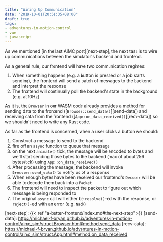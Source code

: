 ```yaml
---
title: "Wiring Up Communication"
date: "2019-10-01T20:51:35+08:00"
draft: true
tags:
- adventures-in-motion-control
- vue
- javascript
---
```


As we mentioned [in the last AiMC post][next-step], the next task is to wire up
communications between the simulator's backend and frontend.

As a general rule, our frontend will have two communication regimes:

1. When something happens (e.g. a button is pressed or a job starts sending),
   the frontend will send a batch of messages to the backend and interpret the
   response
2. The frontend will continually poll the backend's state in the background
   (e.g. at 10Hz) 

As it is, the `Browser` in our WASM code already provides a method for
sending data to the frontend ([`Browser::send_data()`][send-data]) and
receiving data from the frontend ([`App::on_data_received()`][recv-data]) so
we shouldn't need to write any Rust code.

As far as the frontend is concerned, when a user clicks a button we should:

1. Construct a message to send to the backend
2. fire off an `async` function to queue that message
3. on the next `animate()` tick, the message will be encoded to bytes and we'll
   start sending those bytes to the backend (max of about 256 bytes/tick) using 
   `App::on_data_received()`
4. After processing the message, the backend will invoke `Browser::send_data()`
   to notify us of a response
5. When enough bytes have been received our frontend's `Decoder` will be able to
   decode them back into a `Packet`
6. The frontend will need to inspect the packet to figure out which message is
   being responded to
7. The original `async` call will either be `resolve()`-ed with the
   response, or `reject()`-ed with an error (e.g. `Nack`)

[next-step]: {{< ref "a-better-frontend/index.md#the-next-step" >}}
[send-data]: https://michael-f-bryan.github.io/adventures-in-motion-control/aimc_sim/struct.Browser.html#method.send_data
[recv-data]: https://michael-f-bryan.github.io/adventures-in-motion-control/aimc_sim/struct.App.html#method.on_data_received